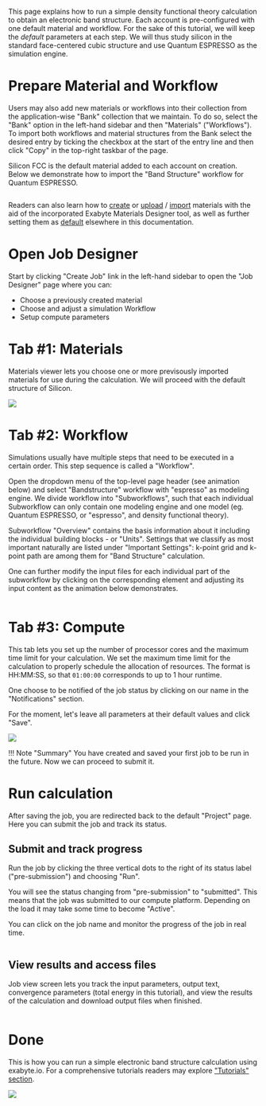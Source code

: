 <!-- by TB -->

This page explains how to run a simple density functional theory calculation to obtain an electronic band structure. Each account is pre-configured with one default material and workflow. For the sake of this tutorial, we will keep the *default* parameters at each step. We will thus study silicon in the standard face-centered cubic structure and use Quantum ESPRESSO as the simulation engine.

# Prepare Material and Workflow

Users may also add new materials or workflows into their collection from the application-wise "Bank" collection that we maintain. To do so, select the "Bank" option in the left-hand sidebar and then "Materials" ("Workflows"). To import both workflows and material structures from the Bank select the desired entry by ticking the checkbox at the start of the entry line and then click "Copy" in the top-right taskbar of the page.

Silicon FCC is the default material added to each account on creation. Below we demonstrate how to import the "Band Structure" workflow for Quantum ESPRESSO.

<img data-gifffer="/images/run-first-simulation-import-workflow.gif"/>
 
Readers can also learn how to [create](/materials-designer/overview.md) or [upload](/materials/actions/upload.md) / [import](/materials/actions/import.md) materials with the aid of the incorporated Exabyte Materials Designer tool, as well as further setting them as [default](/general/actions/set-default.md) elsewhere in this documentation. 
 

# Open Job Designer

Start by clicking "Create Job" link in the left-hand sidebar to open the "Job Designer" page where you can:

- Choose a previously created material
- Choose and adjust a simulation Workflow
- Setup compute parameters
   
# Tab #1: Materials

Materials viewer lets you choose one or more previsously imported materials for use during the calculation. We will proceed with the default structure of Silicon.

<img src="/images/run-first-simulation-tab-1-materials.png"/>

# Tab #2: Workflow

Simulations usually have multiple steps that need to be executed in a certain order. This step sequence is called a "Workflow".

Open the dropdown menu of the top-level page header (see animation below) and select "Bandstructure" workflow with "espresso" as modeling engine. We divide workflow into "Subworkflows", such that each individual Subworkflow can only contain one modeling engine and one model (eg. Quantum ESPRESSO, or "espresso", and density functional theory).

Subworkflow "Overview" contains the basis information about it including the individual building blocks - or "Units". Settings that we classify as most important naturally are listed under "Important Settings": k-point grid and k-point path are among them for "Band Structure" calculation.

One can further modify the input files for each individual part of the subworkflow by clicking on the corresponding element and adjusting its input content as the animation below demonstrates.

<img data-gifffer="/images/run-first-simulation-tab-2-workflow.gif"/>

# Tab #3: Compute

This tab lets you set up the number of processor cores and the maximum time limit for your calculation. We set the maximum time limit for the calculation to properly schedule the allocation of resources. The format is HH:MM:SS, so that `01:00:00` corresponds to up to 1 hour runtime.

One choose to be notified of the job status by clicking on our name in the "Notifications" section.

For the moment, let's leave all parameters at their default values and click "Save".

<img src="/images/run-first-simulation-tab-3-compute.png"/>

!!! Note "Summary"
    You have created and saved your first job to be run in the future. Now we can proceed to submit it.

# Run calculation

After saving the job, you are redirected back to the default "Project" page. Here you can submit the job and track its status.

## Submit and track progress

Run the job by clicking the three vertical dots to the right of its status label ("pre-submission") and choosing "Run".

You will see the status changing from "pre-submission" to "submitted". This means that the job was submitted to our compute platform.  Depending on the load it may take some time to become "Active".

You can click on the job name and monitor the progress of the job in real time.

<img data-gifffer="/images/run-first-simulation-submit-view-output.gif" />

## View results and access files

Job view screen lets you track the input parameters, output text, convergence parameters (total energy in this tutorial), and view the results of the calculation and download output files when finished.

<img data-gifffer="/images/run-first-simulation-view-results.gif" />

# Done

This is how you can run a simple electronic band structure calculation using exabyte.io. For a comprehensive tutorials readers may explore ["Tutorials" section](/tutorials/band-structure.md).

<img src="/images/run-first-simulation-view-bandstructure.png"/>
